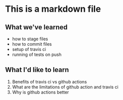 # This is a markdown file

## What we've learned
- how to stage files
- how to commit files
- setup of travis ci
- running of tests on push

## What I'd like to learn
1. Benefits of travis ci vs github actions
2. What are the limitations of github action and travis ci
3. Why is github actions better